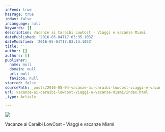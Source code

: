 ```yaml
---
inFeed: true
hasPage: true
inNav: false
inLanguage: null
keywords: []
description: Vacanze ai Caraibi LowCost - Viaggi e vacanze Miami
datePublished: '2016-05-04T17:03:35.103Z'
dateModified: '2016-05-04T17:03:14.102Z'
title: ''
author: []
authors: []
publisher:
  name: null
  domain: null
  url: null
  favicon: null
starred: false
sourcePath: _posts/2016-05-04-vacanze-ai-caraibi-lowcost-viaggi-e-vacanze-miami.md
url: vacanze-ai-caraibi-lowcost-viaggi-e-vacanze-miami/index.html
_type: Article

---
```

![](https://the-grid-user-content.s3-us-west-2.amazonaws.com/93808d39-6076-4266-bb71-f1366f5a0e0f.png)

Vacanze ai Caraibi LowCost - Viaggi e vacanze Miami
